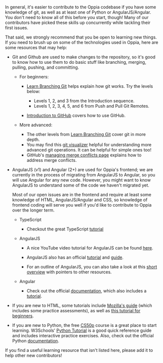 In general, it's easier to contribute to the Oppia codebase if you have some knowledge of git, as well as at least one of Python or AngularJS/Angular. You don't need to know all of this before you start, though! Many of our contributors have picked these skills up concurrently while tackling their first issues.

That said, we strongly recommend that you be open to learning new things. If you need to brush up on some of the technologies used in Oppia, here are some resources that may help:

* Git and Github are used to make changes to the repository, so it's good to know how to use them to do basic stuff like branching, merging, pulling, pushing, and committing.

  * For beginners:

    * [Learn Branching Git](https://learngitbranching.js.org/) helps explain how git works. Try the levels below:

      * Levels 1, 2, and 3 from the Introduction sequence.
      * Levels 1, 2, 3, 4, 5, and 6 from Push and Pull Git Remotes.

    * [Introduction to GitHub](https://github.com/skills/introduction-to-github) covers how to use GitHub.

  * More advanced:

    * The other levels from [Learn Branching Git](https://learngitbranching.js.org/) cover git in more depth.
    * You may find this [git visualizer](https://git-school.github.io/visualizing-git/) helpful for understanding more advanced git operations. It can be helpful for simple ones too!
    * GitHub's [managing merge conflicts page](https://lab.github.com/courses/managing-merge-conflicts) explains how to address merge conflicts.

* AngularJS (v1) and Angular (2+) are used for Oppia's frontend; we are currently in the process of migrating from AngularJS to Angular, so you will use Angular for any new code. However, you might want to know AngularJS to understand some of the code we haven't migrated yet.

  Most of our open issues are in the frontend and require at least some knowledge of HTML, AngularJS/Angular and CSS, so knowledge of frontend coding will serve you well if you'd like to contribute to Oppia over the longer term.

  * TypeScript
    * Checkout the great TypeScript [tutorial](https://www.freecodecamp.org/news/learn-typescript-beginners-guide/)

  * AngularJS

    * A nice YouTube video tutorial for AngularJS can be found [here](https://www.youtube.com/watch?v=nO1ROKMjPqI&list=PLvZkOAgBYrsS_ugyamsNpCgLSmtIXZGiz).

    * AngularJS also has an official [tutorial](https://docs.angularjs.org/tutorial/index) and [guide](https://docs.angularjs.org/guide).

    * For an outline of AngularJS, you can also take a look at this [short overview](https://egghead.io/articles/new-to-angularjs-start-learning-here) with pointers to other resources.

  * Angular

    * Check out the official [documentation](https://angular.io/docs), which also includes a [tutorial](https://angular.io/tutorial).

* If you are new to HTML, some tutorials include [Mozilla's guide](https://developer.mozilla.org/en-US/docs/Learn/HTML/Introduction_to_HTML) (which includes some practice assessments), as well as [this tutorial for beginners](http://htmldog.com/guides/html/beginner/).

* If you are new to Python, the free [CS50p](https://cs50.harvard.edu/python/2022/) course is a great place to start learning. W3Schools' [Python Tutorial](https://www.w3schools.com/python/) is a good quick reference guide and includes interactive practice exercises. Also, check out the official Python [documentation](https://docs.python.org/3/).

If you find a useful learning resource that isn't listed here, please add it to help other new contributors!
